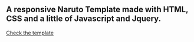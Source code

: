 ## A responsive Naruto Template made with HTML, CSS and a little of Javascript and Jquery.

[Check the template](https://washington299.github.io/naruto_template)
